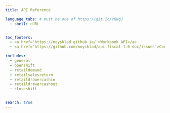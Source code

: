 ```yaml
---
title: API Reference

language_tabs: # must be one of https://git.io/vQNgJ
  - shell: cURL


toc_footers:
  - <a href='https://moysklad.github.io/'>Workbook API</a>
  - <a href='https://github.com/moysklad/api-fiscal-1.0-doc/issues'>Сообщите об ошибке</a>

includes:
  - general
  - openshift
  - retaildemand
  - retailsalesreturn
  - retaildrawercashin
  - retaildrawercashout
  - closeshift


search: true
---
```

